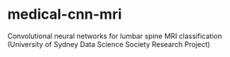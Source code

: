 # medical-cnn-mri
Convolutional neural networks for lumbar spine MRI classification (University of Sydney Data Science Society Research Project)
